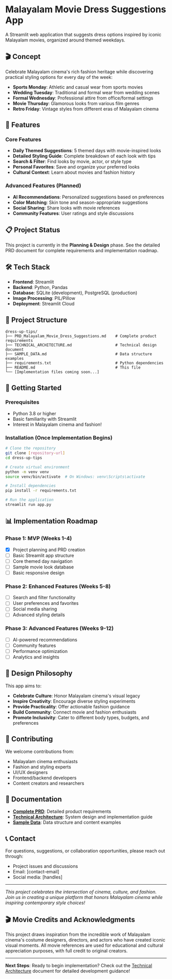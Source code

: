 # Malayalam Movie Dress Suggestions App

A Streamlit web application that suggests dress options inspired by iconic Malayalam movies, organized around themed weekdays.

## 🎬 Concept

Celebrate Malayalam cinema's rich fashion heritage while discovering practical styling options for every day of the week:

- **Sports Monday**: Athletic and casual wear from sports movies
- **Wedding Tuesday**: Traditional and formal wear from wedding scenes  
- **Formal Wednesday**: Professional attire from office/formal settings
- **Movie Thursday**: Glamorous looks from various film genres
- **Retro Friday**: Vintage styles from different eras of Malayalam cinema

## 🚀 Features

### Core Features
- **Daily Themed Suggestions**: 5 themed days with movie-inspired looks
- **Detailed Styling Guide**: Complete breakdown of each look with tips
- **Search & Filter**: Find looks by movie, actor, or style type
- **Personal Favorites**: Save and organize your preferred looks
- **Cultural Context**: Learn about movies and fashion history

### Advanced Features (Planned)
- **AI Recommendations**: Personalized suggestions based on preferences
- **Color Matching**: Skin tone and season-appropriate suggestions
- **Social Sharing**: Share looks with movie references
- **Community Features**: User ratings and style discussions

## 📋 Project Status

This project is currently in the **Planning & Design** phase. See the detailed PRD document for complete requirements and implementation roadmap.

## 🛠️ Tech Stack

- **Frontend**: Streamlit
- **Backend**: Python, Pandas
- **Database**: SQLite (development), PostgreSQL (production)
- **Image Processing**: PIL/Pillow
- **Deployment**: Streamlit Cloud

## 📁 Project Structure

```
dress-up-tips/
├── PRD_Malayalam_Movie_Dress_Suggestions.md    # Complete product requirements
├── TECHNICAL_ARCHITECTURE.md                   # Technical design document
├── SAMPLE_DATA.md                              # Data structure examples
├── requirements.txt                            # Python dependencies
├── README.md                                   # This file
└── [Implementation files coming soon...]
```

## 🎯 Getting Started

### Prerequisites
- Python 3.8 or higher
- Basic familiarity with Streamlit
- Interest in Malayalam cinema and fashion!

### Installation (Once Implementation Begins)
```bash
# Clone the repository
git clone [repository-url]
cd dress-up-tips

# Create virtual environment
python -m venv venv
source venv/bin/activate  # On Windows: venv\Scripts\activate

# Install dependencies
pip install -r requirements.txt

# Run the application
streamlit run app.py
```

## 📊 Implementation Roadmap

### Phase 1: MVP (Weeks 1-4)
- [x] Project planning and PRD creation
- [ ] Basic Streamlit app structure
- [ ] Core themed day navigation
- [ ] Sample movie look database
- [ ] Basic responsive design

### Phase 2: Enhanced Features (Weeks 5-8)
- [ ] Search and filter functionality
- [ ] User preferences and favorites
- [ ] Social media sharing
- [ ] Advanced styling details

### Phase 3: Advanced Features (Weeks 9-12)
- [ ] AI-powered recommendations
- [ ] Community features
- [ ] Performance optimization
- [ ] Analytics and insights

## 🎨 Design Philosophy

This app aims to:
- **Celebrate Culture**: Honor Malayalam cinema's visual legacy
- **Inspire Creativity**: Encourage diverse styling experiments
- **Provide Practicality**: Offer actionable fashion guidance
- **Build Community**: Connect movie and fashion enthusiasts
- **Promote Inclusivity**: Cater to different body types, budgets, and preferences

## 🤝 Contributing

We welcome contributions from:
- Malayalam cinema enthusiasts
- Fashion and styling experts
- UI/UX designers
- Frontend/backend developers
- Content creators and researchers

## 📄 Documentation

- **[Complete PRD](PRD_Malayalam_Movie_Dress_Suggestions.md)**: Detailed product requirements
- **[Technical Architecture](TECHNICAL_ARCHITECTURE.md)**: System design and implementation guide
- **[Sample Data](SAMPLE_DATA.md)**: Data structure and content examples

## 📞 Contact

For questions, suggestions, or collaboration opportunities, please reach out through:
- Project issues and discussions
- Email: [contact-email]
- Social media: [handles]

---

*This project celebrates the intersection of cinema, culture, and fashion. Join us in creating a unique platform that honors Malayalam cinema while inspiring contemporary style choices!*

## 🎬 Movie Credits and Acknowledgments

This project draws inspiration from the incredible work of Malayalam cinema's costume designers, directors, and actors who have created iconic visual moments. All movie references are used for educational and cultural appreciation purposes, with full credit to original creators.

---

**Next Steps**: Ready to begin implementation? Check out the [Technical Architecture](TECHNICAL_ARCHITECTURE.md) document for detailed development guidance!
